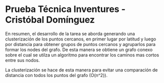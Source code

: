 # Prueba Técnica Inventures  -  Cristóbal Domínguez

En resumen, el desarrollo de la tarea se aborda generando una clusterización de los puntos cercanos, en primer lugar por latitud y luego por distancia para obtener grupos de puntos cercanos y agruparlos para formar los nodes del grafo. De esta manera se obtiene un grafo conexo sobre el cual se utilza un algoritmo para encontrar los caminos mas cortos entre sus nodos.

La clusterización se hace de esta manera para evitar una comparación de distancia con todos los puntos del grafo (O(n^2)).

